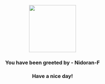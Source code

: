 <p align="center">
    <img src="https://raw.githubusercontent.com/PokeAPI/sprites/master/sprites/pokemon/29.png" width="150" height="150">
</p>
<h3 align="center">You have been greeted by - <b>Nidoran-F</b></h3>
<h3 align="center">Have a nice day!</h3>
